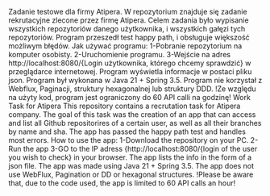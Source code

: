 Zadanie testowe dla firmy Atipera.
W repozytorium znajduje się zadanie rekrutacyjne zlecone przez firmę Atipera. Celem zadania było wypisanie wszystkich repozytoriów danego użytkownika, i wszystkich gałęzi tych repozytoriów. 
Program przeszedł test happy path, i obsługuje większość możliwym błędów.
Jak używać programu:
1-Pobranie repozytorium na komputer osobisty.
2-Uruchomienie programu.
3-Wejście na adres http://localhost:8080/{Login użytkownika, którego chcemy sprawdzić} w przeglądarce internetowej.
Program wyświetla informacje w postaci pliku json. Program był wykonana w Java 21 + Spring 3.5. Program nie korzystał z Webflux, Paginacji, struktury hexagonalnej lub struktury DDD.
!Ze względu na użyty kod, program jest ograniczony do 60 API calli na godzinę! 
Work Task for Atipera
This repository contains a recrutation task for Atipera company. The goal of this task was the creation of an app that can access and list all Github repositorires of a certain user, as well as all their branches by name and sha.
The app has passed the happy path test and handles most errors.
How to use the app:
1-Download the repository on your PC.
2-Run the app
3-GO to the IP adress {http://localhost:8080/{login of the user you wish to check} in your browser.
The app lists the info in the form of a json file. The app was made using Java 21 + Spring 3.5. The app does not use WebFlux, Pagination or DD or hexagonal structures.
!Please be aware that, due to the code used, the app is limited to 60 API calls an hour!
